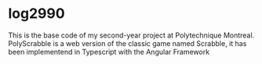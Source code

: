 # log2990
This is the base code of my second-year project at Polytechnique Montreal. 
PolyScrabble is a web version of the classic game named Scrabble, it has been implementend in Typescript with the Angular Framework
